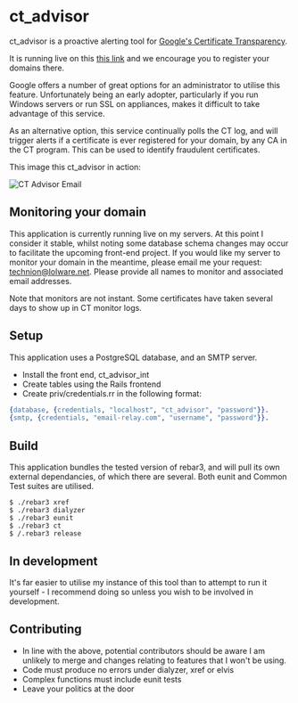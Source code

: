 ct_advisor
==========

ct_advisor is a proactive alerting tool for [Google's Certificate Transparency](https://www.certificate-transparency.org/).

It is running live on this [this link](https://ctadvisor.lolware.net) and we encourage you to register your domains there.

Google offers a number of great options for an administrator to utilise this feature. Unfortunately being an early adopter, particularly if you run Windows servers or run SSL on appliances, makes it difficult to take advantage of this service.

As an alternative option, this service continually polls the CT log, and will trigger alerts if a certificate is ever registered for your domain, by any CA in the CT program. This can be used to identify fraudulent certificates.

This image this ct_advisor in action:

![CT Advisor Email](https://lolware.net/ct_advisor_email.jpg)


Monitoring your domain
----------------------

This application is currently running live on my servers. At this point I consider it stable, whilst noting some database schema changes may occur to facilitate the upcoming front-end project. If you would like my server to monitor your domain in the meantime, please email me your request: technion@lolware.net. Please provide all names to monitor and associated email addresses.

Note that monitors are not instant. Some certificates have taken several days to show up in CT monitor logs.

Setup
-----

This application uses a PostgreSQL database, and an SMTP server.

- Install the front end, ct_advisor_int
- Create tables using the Rails frontend
- Create priv/credentials.rr in the following format:

```erlang
{database, {credentials, "localhost", "ct_advisor", "password"}}.
{smtp, {credentials, "email-relay.com", "username", "password"}}.
```

Build
-----

This application bundles the tested version of rebar3, and will pull its own external dependancies, of which there are several. Both eunit and Common Test suites are utilised.

```shell
$ ./rebar3 xref
$ ./rebar3 dialyzer
$ ./rebar3 eunit
$ ./rebar3 ct
$ /.rebar3 release
```

In development
--------------
It's far easier to utilise my instance of this tool than to attempt to run it yourself - I recommend doing so unless you wish to be involved in development.


Contributing
------------

* In line with the above, potential contributors should be aware I am unlikely to merge and changes relating to features that I won't be using.
* Code must produce no errors under dialyzer, xref or elvis
* Complex functions must include eunit tests
* Leave your politics at the door

